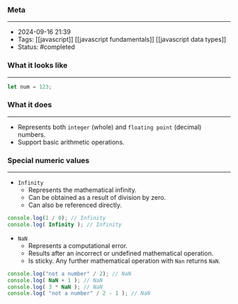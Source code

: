 ### Meta
- - -
- 2024-09-16 21:39
- Tags: [[javascript]] [[javascript fundamentals]] [[javascript data types]]
- Status: #completed 

### What it looks like
- - -
```JavaScript file:app.js
let num = 123;
```

### What it does
- - -
- Represents both `integer` (whole) and `floating point` (decimal) numbers.
- Support basic arithmetic operations.

### Special numeric values
---
- `Infinity`
	- Represents the mathematical infinity.
	- Can be obtained as a result of division by zero.
	- Can also be referenced directly.

```JavaScript file:app.js
console.log(1 / 0); // Infinity
console.log( Infinity ); // Infinity
```

- `NaN`
	- Represents a computational error.
	- Results after an incorrect or undefined mathematical operation.
	- Is sticky. Any further mathematical operation with `Nan` returns `NaN`.

```JavaScript file:app.js
console.log("not a number" / 2); // NaN
console.log( NaN + 1 ); // NaN
console.log( 3 * NaN ); // NaN
console.log( "not a number" / 2 - 1 ); // NaN
```


